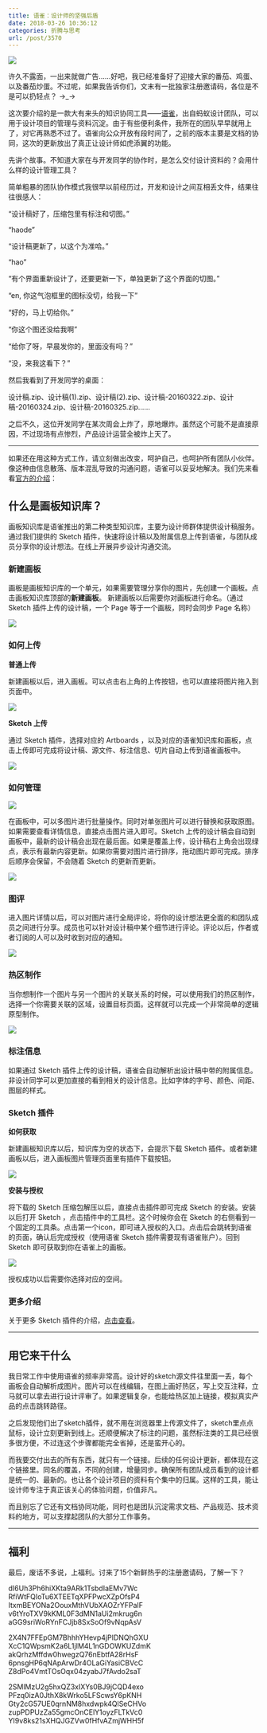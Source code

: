 ```yaml
---
title: 语雀：设计师的坚强后盾
date: 2018-03-26 10:36:12
categories: 折腾与思考
url: /post/3570
---
```


![](http://qiniu.colacdn.com/img/posts/2018-03/03-24/1.png)

许久不露面，一出来就做广告……好吧，我已经准备好了迎接大家的番茄、鸡蛋、以及番茄炒蛋。不过呢，如果我告诉你们，文末有一批独家注册邀请码，各位是不是可以扔轻点？ →_→

这次要介绍的是一款大有来头的知识协同工具——[语雀](https://yuque.com/)，出自蚂蚁设计团队，可以用于设计项目的管理与资料沉淀。由于有些便利条件，我所在的团队早早就用上了，对它再熟悉不过了。语雀向公众开放有段时间了，之前的版本主要是文档的协同，这次的更新放出了真正让设计师如虎添翼的功能。

先讲个故事。不知道大家在与开发同学的协作时，是怎么交付设计资料的？会用什么样的设计管理工具？

简单粗暴的团队协作模式我很早以前经历过，开发和设计之间互相丢文件，结果往往很感人：

“设计稿好了，压缩包里有标注和切图。”

“haode”

“设计稿更新了，以这个为准哈。”

“hao”

“有个界面重新设计了，还要更新一下，单独更新了这个界面的切图。”

“en, 你这气泡框里的图标没切，给我一下”

“好的，马上切给你。”

“你这个图还没给我啊”

“给你了呀，早晨发你的，里面没有吗？”

“没，来我这看下？”

然后我看到了开发同学的桌面：

设计稿.zip、设计稿(1).zip、设计稿(2).zip、设计稿-20160322.zip、设计稿-20160324.zip、设计稿-20160325.zip……

之后不久，这位开发同学在某次周会上炸了，原地爆炸。虽然这个可能不是直接原因，不过现场有点惨烈，产品设计运营全被炸上天了。

---

如果还在用这种方式工作，请立刻做出改变，呵护自己，也呵护所有团队小伙伴。像这种由信息散落、版本混乱导致的沟通问题，语雀可以妥妥地解决。我们先来看看[官方的介绍](https://yuque.com/yuque/help/rppabq)：

## 什么是画板知识库？

画板知识库是语雀推出的第二种类型知识库，主要为设计师群体提供设计稿服务。通过我们提供的 Sketch 插件，快速将设计稿以及附属信息上传到语雀，与团队成员分享你的设计想法。在线上开展异步设计沟通交流。

### 新建画板

画板是画板知识库的一个单元，如果需要管理分享你的图片，先创建一个画板。点击画板知识库顶部的**新建画板**。 新建画板以后需要你对画板进行命名。（通过 Sketch 插件上传的设计稿，一个 Page 等于一个画板，同时会同步 Page 名称）

![](https://lark-assets-prod.oss-cn-hangzhou.aliyuncs.com/2018/png/cd9f4969-b4bf-400c-97ba-15dbad7a5912.png)

### 如何上传

**普通上传**

新建画板以后，进入画板。可以点击右上角的上传按钮，也可以直接将图片拖入到页面中。

![](https://lark-assets-prod.oss-cn-hangzhou.aliyuncs.com/2018/png/a49ab714-768f-4039-aced-ef817fb591b8.png)

**Sketch 上传**

通过 Sketch 插件，选择对应的 Artboards ，以及对应的语雀知识库和画板，点击上传即可完成将设计稿、源文件、标注信息、切片自动上传到语雀画板中。

![](https://lark-assets-prod.oss-cn-hangzhou.aliyuncs.com/2018/gif/65e02dce-0f65-4c77-a497-8d4e3c705d20.gif)

### 如何管理

![](https://lark-assets-prod.oss-cn-hangzhou.aliyuncs.com/2018/png/f4a01cc1-5d71-4da3-a1b1-a6d59e0c09df.png)

在画板中，可以多图片进行批量操作。同时对单张图片可以进行替换和获取原图。如果需要查看详情信息，直接点击图片进入即可。Sketch 上传的设计稿会自动到画板中，最新的设计稿会出现在最后面。如果是覆盖上传，设计稿右上角会出现绿点，表示有最新内容更新。如果你需要对图片进行排序，拖动图片即可完成。排序后顺序会保留，不会随着 Sketch 的更新而更新。

![](https://lark-assets-prod.oss-cn-hangzhou.aliyuncs.com/2018/gif/33aa987d-a79b-4879-9899-23b627004539.gif)

### 图评

进入图片详情以后，可以对图片进行全局评论，将你的设计想法更全面的和团队成员之间进行分享。成员也可以针对设计稿中某个细节进行评论。评论以后，作者或者订阅的人可以及时收到对应的通知。

![](https://lark-assets-prod.oss-cn-hangzhou.aliyuncs.com/2018/gif/571bad46-ccd9-4753-b21e-fa870bc7e60f.gif)

### 热区制作

当你想制作一个图片与另一个图片的关联关系的时候，可以使用我们的热区制作，选择一个你需要关联的区域，设置目标页面。这样就可以完成一个非常简单的逻辑原型制作。

![](https://lark-assets-prod.oss-cn-hangzhou.aliyuncs.com/2018/gif/60e3e782-cba5-492d-9129-8256241ddf36.gif)

### 标注信息

如果通过 Sketch 插件上传的设计稿，语雀会自动解析出设计稿中带的附属信息。非设计同学可以更加直接的看到相关的设计信息。比如字体的字号、颜色、间距、图层的样式。

### Sketch 插件

**如何获取**

新建画板知识库以后，知识库为空的状态下，会提示下载 Sketch 插件。或者新建画板以后，进入画板图片管理页面里有插件下载按钮。

![](https://lark-assets-prod.oss-cn-hangzhou.aliyuncs.com/2018/png/6ec6fe4b-be02-43f9-b16d-33e3b153d0f0.png)

**安装与授权**

将下载的 Sketch 压缩包解压以后，直接点击插件即可完成 Sketch 的安装。安装以后打开 Sketch ，点击插件中的工具栏。这个时候你会在 Sketch 的右侧看到一个固定的工具条。点击第一个icon，即可进入授权的入口。点击后会跳转到语雀的页面，确认后完成授权（使用语雀 Sketch 插件需要现有语雀账户）。回到 Sketch 即可获取到你在语雀上的画板。

![](https://lark-assets-prod.oss-cn-hangzhou.aliyuncs.com/2018/png/b352aa26-ff3f-47d1-a81b-d6421ab2150b.png)

授权成功以后需要你选择对应的空间。

### 更多介绍

关于更多 Sketch 插件的介绍，[点击查看](https://yuque.com/yuque/help/koe3wi)。

---

## 用它来干什么

我日常工作中使用语雀的频率非常高。设计好的sketch源文件往里面一丢，每个画板会自动解析成图片。图片可以在线编辑，在图上画好热区，写上交互注释，立马就可以拿去进行设计评审了。如果逻辑复杂，也能给热区加上链接，模拟真实产品的点击跳转路径。

之后发现他们出了sketch插件，就不用在浏览器里上传源文件了，sketch里点点鼠标，设计立刻更新到线上。还顺便解决了标注的问题，虽然标注类的工具已经很多很方便，不过连这个步骤都能完全省掉，还是蛮开心的。

而我要交付出去的所有东西，就只有一个链接。后续的任何设计更新，都体现在这个链接里。同名的覆盖，不同的创建，增量同步。确保所有团队成员看到的设计都是统一的、最新的。也让各个设计项目的资料有个集中的归属。这样的工具，能让设计师专注于真正该关心的体验问题，价值非凡。

而且别忘了它还有文档协同功能，同时也是团队沉淀需求文档、产品规范、技术资料的地方，可以支撑起团队的大部分工作事务。

---

## 福利

最后，废话不多说，上福利。讨来了15个新鲜热乎的注册邀请码，了解一下？

dI6Uh3Ph6hiXKta9ARk1TsbdIaEMv7Wc
RfiWtFQIoTu6XTEETqXPFPwcXZpOfsP4
ItxmBEYONa2OouxMthVUbXAOZrYFPaIF
v6tYroTXV9kKML0F3dMN1aUi2mkrug6n
aGG9sriWoRYnFCJjb8SxSoOf9vNqpAsV

2X4N7FFEpGM7BhhhYHevp4jPIDNQhGXU
XcC1QWpsmK2a6L1jIM4L1nGDOWKUZdmK
akQrhzMffdw0hwegzQ76nEbtfA28rHsF
6pnsgHP6qNApArwDr4OLaGiYasiCBVcC
Z8dPo4VmtTOsOqx04zyabJ7fAvdo2saT

2SMlMzU2g5hxQZ3xIXYs0BJ9jCQD4exo
PFzq0izA0JthX8kWrko5LFScwsY6pKNH
Gty2cG57UE0qrnNM8hxdwpk4QlSeCHVo
zupPDPUzZa55gmcOnCElY1oyzFLTkVc0
YI9v8ks21sXHQJGZVw0fHfvAZmjWHH5f
